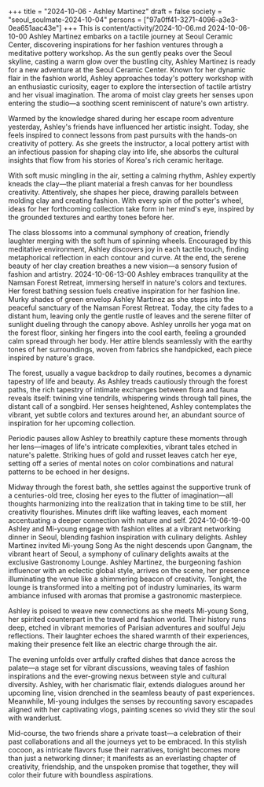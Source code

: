 +++
title = "2024-10-06 - Ashley Martinez"
draft = false
society = "seoul_soulmate-2024-10-04"
persons = ["97a0ff41-3271-4096-a3e3-0ea651aac43e"]
+++
This is content/activity/2024-10-06.md
2024-10-06-10-00
Ashley Martinez embarks on a tactile journey at Seoul Ceramic Center, discovering inspirations for her fashion ventures through a meditative pottery workshop.
As the sun gently peaks over the Seoul skyline, casting a warm glow over the bustling city, Ashley Martinez is ready for a new adventure at the Seoul Ceramic Center. Known for her dynamic flair in the fashion world, Ashley approaches today's pottery workshop with an enthusiastic curiosity, eager to explore the intersection of tactile artistry and her visual imagination. The aroma of moist clay greets her senses upon entering the studio—a soothing scent reminiscent of nature's own artistry.

Warmed by the knowledge shared during her escape room adventure yesterday, Ashley's friends have influenced her artistic insight. Today, she feels inspired to connect lessons from past pursuits with the hands-on creativity of pottery. As she greets the instructor, a local pottery artist with an infectious passion for shaping clay into life, she absorbs the cultural insights that flow from his stories of Korea's rich ceramic heritage.

With soft music mingling in the air, setting a calming rhythm, Ashley expertly kneads the clay—the pliant material a fresh canvas for her boundless creativity. Attentively, she shapes her piece, drawing parallels between molding clay and creating fashion. With every spin of the potter's wheel, ideas for her forthcoming collection take form in her mind's eye, inspired by the grounded textures and earthy tones before her.

The class blossoms into a communal symphony of creation, friendly laughter merging with the soft hum of spinning wheels. Encouraged by this meditative environment, Ashley discovers joy in each tactile touch, finding metaphorical reflection in each contour and curve. At the end, the serene beauty of her clay creation breathes a new vision—a sensory fusion of fashion and artistry.
2024-10-06-13-00
Ashley embraces tranquility at the Namsan Forest Retreat, immersing herself in nature's colors and textures. Her forest bathing session fuels creative inspiration for her fashion line.
Murky shades of green envelop Ashley Martinez as she steps into the peaceful sanctuary of the Namsan Forest Retreat. Today, the city fades to a distant hum, leaving only the gentle rustle of leaves and the serene filter of sunlight dueling through the canopy above. Ashley unrolls her yoga mat on the forest floor, sinking her fingers into the cool earth, feeling a grounded calm spread through her body. Her attire blends seamlessly with the earthy tones of her surroundings, woven from fabrics she handpicked, each piece inspired by nature's grace.

The forest, usually a vague backdrop to daily routines, becomes a dynamic tapestry of life and beauty. As Ashley treads cautiously through the forest paths, the rich tapestry of intimate exchanges between flora and fauna reveals itself: twining vine tendrils, whispering winds through tall pines, the distant call of a songbird. Her senses heightened, Ashley contemplates the vibrant, yet subtle colors and textures around her, an abundant source of inspiration for her upcoming collection.

Periodic pauses allow Ashley to breathily capture these moments through her lens—images of life's intricate complexities, vibrant tales etched in nature's palette. Striking hues of gold and russet leaves catch her eye, setting off a series of mental notes on color combinations and natural patterns to be echoed in her designs.

Midway through the forest bath, she settles against the supportive trunk of a centuries-old tree, closing her eyes to the flutter of imagination—all thoughts harmonizing into the realization that in taking time to be still, her creativity flourishes. Minutes drift like wafting leaves, each moment accentuating a deeper connection with nature and self.
2024-10-06-19-00
Ashley and Mi-young engage with fashion elites at a vibrant networking dinner in Seoul, blending fashion inspiration with culinary delights.
Ashley Martinez invited Mi-young Song
As the night descends upon Gangnam, the vibrant heart of Seoul, a symphony of culinary delights awaits at the exclusive Gastronomy Lounge. Ashley Martinez, the burgeoning fashion influencer with an eclectic global style, arrives on the scene, her presence illuminating the venue like a shimmering beacon of creativity. Tonight, the lounge is transformed into a melting pot of industry luminaries, its warm ambiance infused with aromas that promise a gastronomic masterpiece.

Ashley is poised to weave new connections as she meets Mi-young Song, her spirited counterpart in the travel and fashion world. Their history runs deep, etched in vibrant memories of Parisian adventures and soulful Jeju reflections. Their laughter echoes the shared warmth of their experiences, making their presence felt like an electric charge through the air.

The evening unfolds over artfully crafted dishes that dance across the palate—a stage set for vibrant discussions, weaving tales of fashion inspirations and the ever-growing nexus between style and cultural diversity. Ashley, with her charismatic flair, extends dialogues around her upcoming line, vision drenched in the seamless beauty of past experiences. Meanwhile, Mi-young indulges the senses by recounting savory escapades aligned with her captivating vlogs, painting scenes so vivid they stir the soul with wanderlust.

Mid-course, the two friends share a private toast—a celebration of their past collaborations and all the journeys yet to be embraced. In this stylish cocoon, as intricate flavors fuse their narratives, tonight becomes more than just a networking dinner; it manifests as an everlasting chapter of creativity, friendship, and the unspoken promise that together, they will color their future with boundless aspirations.
